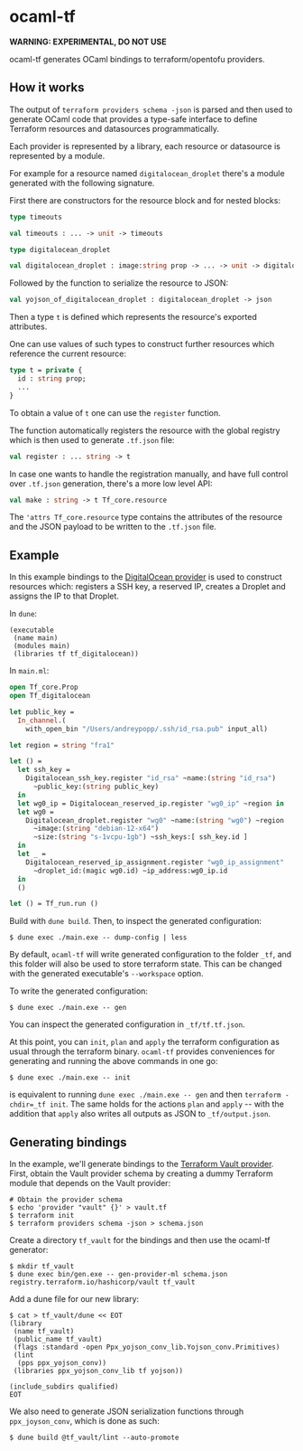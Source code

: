 # ocaml-tf

**WARNING: EXPERIMENTAL, DO NOT USE**

ocaml-tf generates OCaml bindings to terraform/opentofu providers. 

## How it works

The output of `terraform providers schema -json` is parsed and then used to
generate OCaml code that provides a type-safe interface to define Terraform resources
and datasources programmatically.

Each provider is represented by a library, each resource or datasource is
represented by a module.

For example for a resource named `digitalocean_droplet` there's a module
generated with the following signature.

First there are constructors for the resource block and for nested blocks:

```ocaml
type timeouts

val timeouts : ... -> unit -> timeouts

type digitalocean_droplet

val digitalocean_droplet : image:string prop -> ... -> unit -> digitalocean_droplet
```

Followed by the function to serialize the resource to JSON:

```ocaml
val yojson_of_digitalocean_droplet : digitalocean_droplet -> json
```

Then a type `t` is defined which represents the resource's exported attributes.

One can use values of such types to construct further resources which reference
the current resource:

```ocaml
type t = private {
  id : string prop;
  ...
}
```

To obtain a value of `t` one can use the `register` function.

The function automatically registers the resource with the global registry
which is then used to generate `.tf.json` file:

```ocaml
val register : ... string -> t
```

In case one wants to handle the registration manually, and have full control
over `.tf.json` generation, there's a more low level API:

```ocaml
val make : string -> t Tf_core.resource
```

The `'attrs Tf_core.resource` type contains the attributes of the
resource and the JSON payload to be written to the `.tf.json` file.

## Example

In this example bindings to the [DigitalOcean provider][digitalocean]
is used to construct resources which: registers a SSH key, a reserved
IP, creates a Droplet and assigns the IP to that Droplet.

In `dune`:
```dune
(executable
 (name main)
 (modules main)
 (libraries tf tf_digitalocean))
```

In `main.ml`:
```ocaml
open Tf_core.Prop
open Tf_digitalocean

let public_key =
  In_channel.(
    with_open_bin "/Users/andreypopp/.ssh/id_rsa.pub" input_all)

let region = string "fra1"

let () =
  let ssh_key =
    Digitalocean_ssh_key.register "id_rsa" ~name:(string "id_rsa")
      ~public_key:(string public_key)
  in
  let wg0_ip = Digitalocean_reserved_ip.register "wg0_ip" ~region in
  let wg0 =
    Digitalocean_droplet.register "wg0" ~name:(string "wg0") ~region
      ~image:(string "debian-12-x64")
      ~size:(string "s-1vcpu-1gb") ~ssh_keys:[ ssh_key.id ]
  in
  let _ =
    Digitalocean_reserved_ip_assignment.register "wg0_ip_assignment"
      ~droplet_id:(magic wg0.id) ~ip_address:wg0_ip.id
  in
  ()

let () = Tf_run.run ()
```

Build with `dune build`. Then, to inspect the generated configuration:

```shell
$ dune exec ./main.exe -- dump-config | less
```

By default, `ocaml-tf` will write generated configuration to the
folder `_tf`, and this folder will also be used to store terraform
state. This can be changed with the generated executable's
`--workspace` option.

To write the generated configuration:

```shell
$ dune exec ./main.exe -- gen
```

You can inspect the generated configuration in `_tf/tf.tf.json`.

At this point, you can `init`, `plan` and `apply` the terraform
configuration as usual through the terraform binary. `ocaml-tf`
provides conveniences for generating and running the above commands
in one go:

```shell
$ dune exec ./main.exe -- init
```

is equivalent to running `dune exec ./main.exe -- gen` and then
`terraform -chdir=_tf init`. The same holds for the actions `plan`
and `apply` -- with the addition that `apply` also writes all
outputs as JSON to `_tf/output.json`.

## Generating bindings

In the example, we'll generate bindings to the [Terraform Vault
provider][vault-provider].  First, obtain the Vault provider schema by
creating a dummy Terraform module that depends on the Vault provider:

```shell
# Obtain the provider schema
$ echo 'provider "vault" {}' > vault.tf
$ terraform init
$ terraform providers schema -json > schema.json
```

Create a directory `tf_vault` for the bindings and then use the
ocaml-tf generator:
                   
```shell
$ mkdir tf_vault
$ dune exec bin/gen.exe -- gen-provider-ml schema.json registry.terraform.io/hashicorp/vault tf_vault
```

Add a dune file for our new library:
                                    
```shell
$ cat > tf_vault/dune << EOT
(library
 (name tf_vault)
 (public_name tf_vault)
 (flags :standard -open Ppx_yojson_conv_lib.Yojson_conv.Primitives)
 (lint
  (pps ppx_yojson_conv))
 (libraries ppx_yojson_conv_lib tf yojson))

(include_subdirs qualified)
EOT
```

We also need to generate JSON serialization functions through
`ppx_joyson_conv`, which is done as such:

```
$ dune build @tf_vault/lint --auto-promote
```

[digitalocean]: https://registry.terraform.io/providers/digitalocean/digitalocean/latest/docs
[vault-provider]: https://registry.terraform.io/providers/hashicorp/vault/latest/docs
